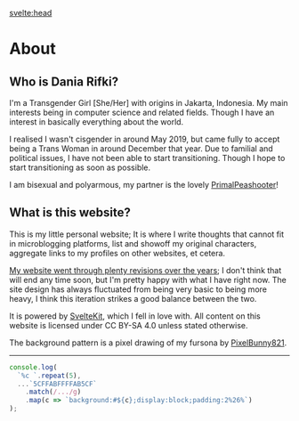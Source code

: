 <svelte:head>

<title>About</title>
</svelte:head>

# About

## Who is Dania Rifki?

I'm a Transgender Girl [She/Her] with origins in Jakarta, Indonesia. My main interests being in computer science and related fields. Though I have an interest in basically everything about the world.

I realised I wasn't cisgender in around May 2019, but came fully to accept being a Trans Woman in around December that year. Due to familial and political issues, I have not been able to start transitioning. Though I hope to start transitioning as soon as possible.

I am bisexual and polyarmous, my partner is the lovely [PrimalPeashooter](https://primalpeashooter.github.io/)!

## What is this website?

This is my little personal website; It is where I write thoughts that cannot fit in microblogging platforms, list and showoff my original characters, aggregate links to my profiles on other websites, et cetera.

[My website went through plenty revisions over the years](https://github.com/Kaleidosium/Kaleidosium.github.io/commits/main); I don't think that will end any time soon, but I'm pretty happy with what I have right now. The site design has always fluctuated from being very basic to being more heavy, I think this iteration strikes a good balance between the two.

It is powered by [SvelteKit](https://kit.svelte.dev/), which I fell in love with. All content on this website is licensed under CC BY-SA 4.0 unless stated otherwise.

The background pattern is a pixel drawing of my fursona by [PixelBunny821](https://twitter.com/PixelBunny821).

---

```js
console.log(
  `%c `.repeat(5),
  ...`5CFFABFFFFAB5CF`
    .match(/.../g)
    .map(c => `background:#${c};display:block;padding:2%26%`)
);
```
